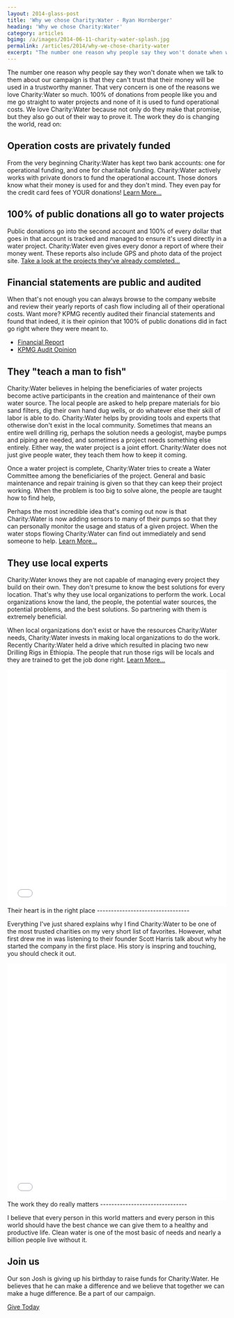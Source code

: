 ```yaml
---
layout: 2014-glass-post
title: 'Why we chose Charity:Water - Ryan Hornberger'
heading: 'Why we chose Charity:Water'
category: articles
bgimg: /a/images/2014-06-11-charity-water-splash.jpg
permalink: /articles/2014/why-we-chose-charity-water
excerpt: "The number one reason why people say they won't donate when we talk to them about our campaign is that they can't trust that their money will be used in a trustworthy manner. That very concern is one of the reasons we love Charity:Water so much."
---
```


<div class="glass row" markdown="1">
The number one reason why people say they won't donate when we talk to them about our campaign is that they can't trust that their money will be used in a trustworthy manner. That very concern is one of the reasons we love Charity:Water so much. 100% of donations from people like you and me go straight to water projects and none of it is used to fund operational costs. We love Charity:Water because not only do they make that promise, but they also go out of their way to prove it. The work they do is changing the world, read on:

Operation costs are privately funded
------------------------------------

From the very beginning Charity:Water has kept two bank accounts: one for operational funding, and one for charitable funding. Charity:Water actively works with private donors to fund the operational account. Those donors know what their money is used for and they don't mind. They even pay for the credit card fees of YOUR donations! <a href="http://www.charitywater.org/100percent/" target="_blank">Learn More...</a>

100% of public donations all go to water projects
-----------------------------------------

Public donations go into the second account and 100% of every dollar that goes in that account is tracked and managed to ensure it's used directly in a water project. Charity:Water even gives every donor a report of where their money went. These reports also include GPS and photo data of the project site. <a href="http://www.charitywater.org/projects/completed-projects/" target="_blank">Take a look at the projects they've already completed...</a>

Financial statements are public and audited
-------------------------------------------

When that's not enough you can always browse to the company website and review their yearly reports of cash flow including all of their operational costs. Want more? KPMG recently audited their financial statements and found that indeed, it is their opinion that 100% of public donations did in fact go right where they were meant to.

* <a href="http://www.charitywater.org/annual-report/12/#financials" target="_blank">Financial Report</a>
* <a href="http://www.charitywater.org/about/charitywater_auditopinion_2013b.pdf" target="_blank">KPMG Audit Opinion</a>

They "teach a man to fish"
--------------------------

Charity:Water believes in helping the beneficiaries of water projects become active participants in the creation and maintenance of their own water source. The local people are asked to help prepare materials for bio sand filters, dig their own hand dug wells, or do whatever else their skill of labor is able to do. Charity:Water helps by providing tools and experts that otherwise don't exist in the local community. Sometimes that means an entire well drilling rig, perhaps the solution needs a geologist, maybe pumps and piping are needed, and sometimes a project needs something else entirely. Either way, the water project is a joint effort. Charity:Water does not just give people water, they teach them how to keep it coming.

Once a water project is complete, Charity:Water tries to create a Water Committee among the beneficiaries of the project. General and basic maintenance and repair training is given so that they can keep their project working. When the problem is too big to solve alone, the people are taught how to find help,

Perhaps the most incredible idea that's coming out now is that Charity:Water is now adding sensors to many of their pumps so that they can personally monitor the usage and status of a given project. When the water stops flowing Charity:Water can find out immediately and send someone to help. <a href="http://www.charitywater.org/projects/approach/" target="_blank">Learn More...</a>

They use local experts
----------------------

Charity:Water knows they are not capable of managing every project they build on their own. They don't presume to know the best solutions for every location. That's why they use local organizations to perform the work. Local organizations know the land, the people, the potential water sources, the potential problems, and the best solutions. So partnering with them is extremely beneficial. 

When local organizations don't exist or have the resources Charity:Water needs, Charity:Water invests in making local organizations to do the work. Recently Charity:Water held a drive which resulted in placing two new Drilling Rigs in Ethiopia. The people that run those rigs will be locals and they are trained to get the job done right. <a href="http://www.charitywater.org/projects/partners/" target="_blank">Learn More...</a>
</div>

<div class="glass row" markdown="1">
<iframe src="//player.vimeo.com/video/89373358" width="100%" height="545" frameborder="0" webkitallowfullscreen mozallowfullscreen allowfullscreen></iframe>
</div>

<div class="glass row" markdown="1">
Their heart is in the right place
---------------------------------

Everything I've just shared explains why I find Charity:Water to be one of the most trusted charities on my very short list of favorites. However, what first drew me in was listening to their founder Scott Harris talk about why he started the company in the first place. His story is inspring and touching, you should check it out.
</div>

<div class="glass row" markdown="1">
<iframe src="//player.vimeo.com/video/39301294" width="100%" height="545" frameborder="0" webkitallowfullscreen mozallowfullscreen allowfullscreen></iframe>
</div>

<div class="glass row" markdown="1">
The work they do really matters
-------------------------------

I believe that every person in this world matters and every person in this world should have the best chance we can give them to a healthy and productive life. Clean water is one of the most basic of needs and nearly a billion people live without it. 


Join us
-------

Our son Josh is giving up his birthday to raise funds for Charity:Water. He believes that he can make a difference and we believe that together we can make a huge difference. Be a part of our campaign.  
 
<a class="butn spaced" href="https://my.charitywater.org/joshs-birthday-water-campaign" target="_blank">Give Today</a>
<br/><br/>
</div>